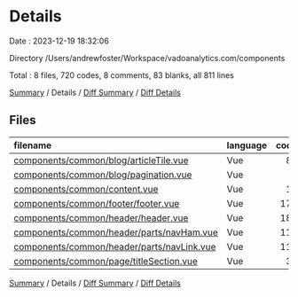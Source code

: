 # Details

Date : 2023-12-19 18:32:06

Directory /Users/andrewfoster/Workspace/vadoanalytics.com/components

Total : 8 files,  720 codes, 8 comments, 83 blanks, all 811 lines

[Summary](results.md) / Details / [Diff Summary](diff.md) / [Diff Details](diff-details.md)

## Files
| filename | language | code | comment | blank | total |
| :--- | :--- | ---: | ---: | ---: | ---: |
| [components/common/blog/articleTile.vue](/components/common/blog/articleTile.vue) | Vue | 80 | 0 | 4 | 84 |
| [components/common/blog/pagination.vue](/components/common/blog/pagination.vue) | Vue | 0 | 0 | 1 | 1 |
| [components/common/content.vue](/components/common/content.vue) | Vue | 18 | 0 | 3 | 21 |
| [components/common/footer/footer.vue](/components/common/footer/footer.vue) | Vue | 173 | 4 | 23 | 200 |
| [components/common/header/header.vue](/components/common/header/header.vue) | Vue | 186 | 4 | 22 | 212 |
| [components/common/header/parts/navHam.vue](/components/common/header/parts/navHam.vue) | Vue | 119 | 0 | 14 | 133 |
| [components/common/header/parts/navLink.vue](/components/common/header/parts/navLink.vue) | Vue | 110 | 0 | 11 | 121 |
| [components/common/page/titleSection.vue](/components/common/page/titleSection.vue) | Vue | 34 | 0 | 5 | 39 |

[Summary](results.md) / Details / [Diff Summary](diff.md) / [Diff Details](diff-details.md)